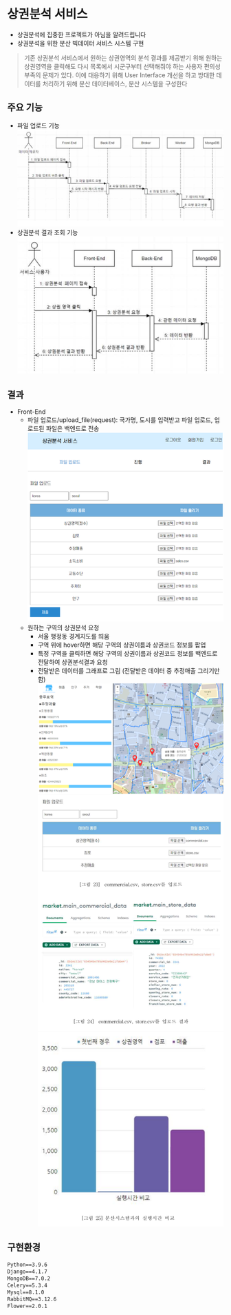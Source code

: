 # 상권분석 서비스
* 상권분석에 집중한 프로젝트가 아님을 알려드립니다
* 상권분석을 위한 분산 빅데이터 서비스 시스템 구현

> 기존 상권분석 서비스에서 원하는 상권영역의 분석 결과를 제공받기 위해 원하는 상권영역을 클릭해도 다시 목록에서 시군구부터 선택해줘야 하는 사용자 편의성 부족의 문제가 있다. 이에 대응하기 위해 User Interface 개선을 하고 방대한 데이터를 처리하기 위해 분산 데이터베이스, 분산 시스템을 구성한다

## 주요 기능
* 파일 업로드 기능
![파일업로드 기능](./image/fileUpload.png)
* 상권분석 결과 조회 기능
![상권분석 결과 조회 기능](./image/resultView.png)

## 결과
* Front-End
  * 파일 업로드/upload_file(request): 국가명, 도시를 입력받고 파일 업로드, 업로드된 파일은 백엔드로 전송
  ![파일업로드 페이지](./image/fileUploadPage.png)
  * 원하는 구역의 상권분석 요청
    * 서울 행정동 경계지도를 띄움
    * 구역 위에 hover하면 해당 구역의 상권이름과 상권코드 정보를 팝업
    * 특정 구역을 클릭하면 해당 구역의 상권이름과 상권코드 정보를 백엔드로 전달하여 상권분석결과 요청
    * 전달받은 데이터를 그래프로 그림 
      (전달받은 데이터 중 추정매출 그리기만 함)
    ![상권분석 결과 페이지](./image/resultPage.png)
![Alt text](image-2.png)
![Alt text](image-3.png)
## 구현환경
```
Python==3.9.6
Django==4.1.7
MongoDB==7.0.2
Celery==5.3.4
Mysql==8.1.0
RabbitMQ==3.12.6
Flower==2.0.1
```